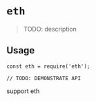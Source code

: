 # `eth`

> TODO: description

## Usage

```
const eth = require('eth');

// TODO: DEMONSTRATE API
```

support eth